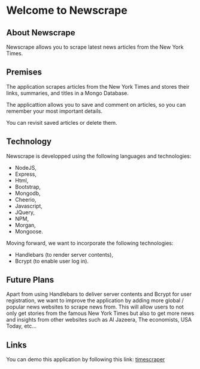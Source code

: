 # Welcome to Newscrape

## About Newscrape

Newscrape allows you to scrape latest news articles from the New York Times. 

## Premises 

The application scrapes articles from the New York Times and stores their links, summaries, and titles in a Mongo Database. 

The applicattion allows you to save and comment on articles, so you can remember your most important details. 

You can revisit saved articles or delete them. 

## Technology 

Newscrape is developped using the following languages and technologies: 

- NodeJS,
- Express,
- Html,
- Bootstrap,
- Mongodb,
- Cheerio,
- Javascript, 
- JQuery,
- NPM,
- Morgan,
- Mongoose.

Moving forward, we want to incorporate the following technologies: 

- Handlebars (to render server contents),
- Bcrypt (to enable user log in).

## Future Plans 

Apart from using Handlebars to deliver server contents and Bcrypt for user registration, we want to improve the application by adding more global / popular news websites to scrape news from. 
This will allow users to not only get stories from the famous New York Times but also to get more news and insights from other websites such as Al Jazeera, The economists, USA Today, etc...


## Links

You can demo this application by following this link: 
[timescraper](https://timescraper.herokuapp.com/)



